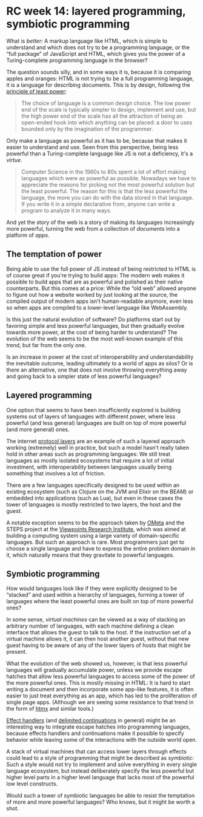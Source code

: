 # RC week 14: layered programming, symbiotic programming

What is _better:_ A markup language like HTML, which is simple to understand and which does not try to be a programming language, or the “full package” of JavaScript and HTML, which gives you the power of a Turing-complete programming language in the browser?

The question sounds silly, and in some ways it is, because it is comparing apples and oranges: HTML is not trying to be a full programming language, it is a language for describing documents. This is by design, following the [principle of least power](https://www.w3.org/DesignIssues/Principles.html#PLP):

> The choice of language is a common design choice. The low power end of the scale is typically simpler to design, implement and use, but the high power end of the scale has all the attraction of being an open-ended hook into which anything can be placed: a door to uses bounded only by the imagination of the programmer.

Only make a language as powerful as it has to be, because that makes it easier to understand and use. Seen from this perspective, being less powerful than a Turing-complete language like JS is not a deficiency, it's a _virtue_.

> Computer Science in the 1960s to 80s spent a lot of effort making languages which were as powerful as possible. Nowadays we have to appreciate the reasons for picking not the most powerful solution but the least powerful. The reason for this is that the less powerful the language, the more you can do with the data stored in that language. If you write it in a simple declarative from, anyone can write a program to analyze it in many ways.

And yet the story of the web is a story of making its languages increasingly more powerful, turning the web from a collection of _documents_ into a platform of _apps_.

## The temptation of power

Being able to use the full power of JS instead of being restricted to HTML is of course great if you're trying to build apps: The modern web makes it possible to build apps that are as powerful and polished as their native counterparts. But this comes at a price: While the “old web” allowed anyone to figure out how a website worked by just looking at the source, the compiled output of modern apps isn't human-readable anymore, even less so when apps are compiled to a lower-level language like WebAssembly.

Is this just the natural evolution of software? Do platforms start out by favoring simple and less powerful languages, but then gradually evolve towards more power, at the cost of being harder to understand? The evolution of the web seems to be the most well-known example of this trend, but far from the only one.

Is an increase in power at the cost of interoperability and understandability the inevitable outcome, leading ultimately to a world of apps as silos? Or is there an alternative, one that does not involve throwing everything away and going back to a simpler state of less powerful languages?

## Layered programming

One option that seems to have been insufficiently explored is building systems out of layers of languages with different power, where less powerful (and less general) languages are built on top of more powerful (and more general) ones.

The internet [protocol layers](https://en.wikipedia.org/wiki/OSI_model) are an example of such a layered approach working (extremely) well in practice, but such a model hasn't really taken hold in other areas such as programming languages: We still treat languages as mostly isolated ecosystems that require a lot of initial investment, with interoperability between languages usually being something that involves a lot of friction.

There are a few languages specifically designed to be used within an existing ecosystem (such as Clojure on the JVM and Elixir on the BEAM) or embedded into applications (such as Lua), but even in these cases the tower of languages is mostly restricted to two layers, the host and the guest.

A notable exception seems to be the approach taken by [OMeta](https://en.wikipedia.org/wiki/OMeta) and the STEPS project at the [Viewpoints Research Institute](https://vpri.org/), which was aimed at building a computing system using a large variety of domain-specific languages. But such an approach is rare. Most programmers just get to choose a single language and have to express the entire problem domain in it, which naturally means that they gravitate to powerful languages.

## Symbiotic programming

How would languages look like if they were explicitly designed to be “stacked” and used within a hierarchy of languages, forming a tower of languages where the least powerful ones are built on top of more powerful ones?

In some sense, _virtual machines_ can be viewed as a way of stacking an arbitrary number of languages, with each machine defining a clean interface that allows the guest to talk to the host. If the instruction set of a virtual machine allows it, it can then host another guest, without that new guest having to be aware of any of the lower layers of hosts that might be present.

What the evolution of the web showed us, however, is that less powerful languages will gradually accumulate power, unless we provide escape hatches that allow less powerful languages to access some of the power of the more powerful ones. This is mostly missing in HTML: It is hard to start writing a document and then incorporate some app-like features, it is often easier to just treat everything as an app, which has led to the proliferation of single page apps. (Although we are seeing some resistance to that trend in the form of [htmx](https://htmx.org/) and similar tools.)

[Effect handlers](https://koka-lang.github.io/koka/doc/book.html#why-handlers) (and [delimited continuations](https://en.wikipedia.org/wiki/Delimited_continuation) in general) might be an interesting way to integrate escape hatches into programming languages, because effects handlers and continuations make it possible to specify behavior while leaving some of the interactions with the outside world open.

A stack of virtual machines that can access lower layers through effects could lead to a style of programming that might be described as _symbiotic:_ Such a style would not try to implement and solve everything in every single language ecosystem, but instead deliberately specify the less powerful but higher level parts in a higher level language that lacks most of the powerful low level constructs.

Would such a tower of symbiotic languages be able to resist the temptation of more and more powerful languages? Who knows, but it might be worth a shot.
